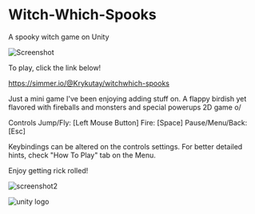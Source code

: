 # Witch-Which-Spooks
A spooky witch game on Unity

![Screenshot](https://user-images.githubusercontent.com/44427408/141692654-8390d441-48e1-456c-abf3-83f14b3df1df.png)


To play, click the link below!

https://simmer.io/@Krykutay/witchwhich-spooks

Just a mini game I've been enjoying adding stuff on. A flappy birdish yet flavored with fireballs and monsters and special powerups 2D game o/

Controls
Jump/Fly: [Left Mouse Button]
Fire: [Space]
Pause/Menu/Back: [Esc]

Keybindings can be altered on the controls settings.
For better detailed hints, check "How To Play" tab on the Menu.

Enjoy getting rick rolled!

![screenshot2](https://user-images.githubusercontent.com/44427408/141692662-12340863-04e8-4596-91c4-304af5258d89.png)

![unity logo](https://user-images.githubusercontent.com/44427408/141692619-6d3b3148-0e20-42f7-901d-5a878551c87d.png)
